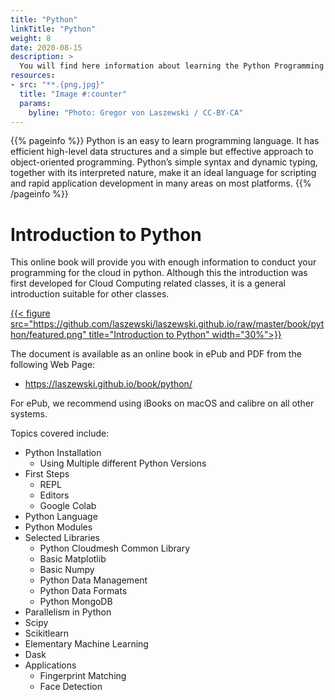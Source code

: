 ```yaml
---
title: "Python"
linkTitle: "Python"
weight: 8
date: 2020-08-15
description: >
  You will find here information about learning the Python Programming language and learn about its ecosystem.
resources:
- src: "**.{png,jpg}"
  title: "Image #:counter"
  params:
    byline: "Photo: Gregor von Laszewski / CC-BY-CA"
---
```


{{% pageinfo %}}
Python is an easy to learn programming language. It has efficient
high-level data structures and a simple but effective approach to
object-oriented programming. Python’s simple syntax and dynamic
typing, together with its interpreted nature, make it an ideal
language for scripting and rapid application development in many areas
on most platforms.
{{% /pageinfo %}}


# Introduction to Python

This online book will provide you with enough information to conduct your programming for the cloud in python. Although this
the introduction was first developed for Cloud Computing related classes,
it is a general introduction suitable for other classes.

[{{< figure src="https://github.com/laszewski/laszewski.github.io/raw/master/book/python/featured.png" title="Introduction to Python" width="30%">}}](https://laszewski.github.io/book/python/)

The document is available as an online book in ePub and PDF from the
following Web Page:

* <https://laszewski.github.io/book/python/>

For ePub, we recommend using iBooks on macOS and calibre on all other systems.

Topics covered include:


* Python Installation
  * Using Multiple different Python Versions
* First Steps
  * REPL
  * Editors
  * Google Colab
* Python Language
* Python Modules
* Selected Libraries
  * Python Cloudmesh Common Library
  * Basic Matplotlib
  * Basic Numpy
  * Python Data Management
  * Python Data Formats
  * Python MongoDB
* Parallelism in Python
* Scipy
* Scikitlearn
* Elementary Machine Learning
* Dask
* Applications
  * Fingerprint Matching
  * Face Detection

